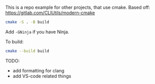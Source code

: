 This is a repo example for other projects, that use cmake.
Based off: https://gitlab.com/CLIUtils/modern-cmake


```bash
cmake -S . -B build
```

Add `-GNinja` if you have Ninja.

To build:

```bash
cmake --build build
```

TODO:
- add formatting for clang
- add VS-code related things
